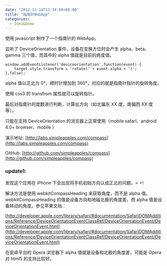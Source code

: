 ```yaml
---
date: "2012-11-14T13:34:00+00:00"
title: "指南针WebApp"
categories:
  - Idea&Demo
---
```


使用 javascript 制作了一个指南针的 WebApp。

监听了 DeviceOrientation 事件，设备在变换方位时会产生 alpha、beta、gamma 三个值，而其中的 alpha 值就是目前的角度值。

    window.addEventListener('deviceorientation',function(event) {
    	target.style.transform = 'rotate(' + event.alpha + ')';
    },false);

alpha 值以正北为 0°，顺时针增加到 360°，对应的就是指南针指针的旋转角度。

使用 css3 的 transfrom 属性就可以旋转指针。

最后对指南针的度数进行判断，计算出方向（如北偏东 XX 度，南偏西 XX 度等）。

只能在支持 DeviceOrientation 的浏览器上正常使用（mobile safari、android 4.0+ browser、mobile ）

演示地址: [http://labs.simpleapples.com/compass](http://labs.simpleapples.com/compass)

GitHub: [http://github.com/simpleapples/compass](http://github.com/simpleapples/compass)

### update1:

发现这个应用在 iPhone 下会出现将手机初始方向认成正北的问题。= =!

解决方法是使用 webkitCompassHeading 来获取角度，而不是 alpha 值。webkitCompassHeading 的值是设备方向和地磁北极的角度差，而 alpha 值是设备转动的角度。参见苹果文档：

[http://developer.apple.com/library/safari/#documentation/SafariDOMAdditions/Reference/DeviceOrientationEventClassRef/DeviceOrientationEvent/DeviceOrientationEvent.html](http://developer.apple.com/library/safari/#documentation/SafariDOMAdditions/Reference/DeviceOrientationEventClassRef/DeviceOrientationEvent/DeviceOrientationEvent.html)

在安卓平台的 Opera 浏览器下 alpha 值就是设备和北极的角度差，可能是 Opera 对 html5 的支持比较好。
